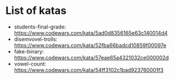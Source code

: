 # List of katas
* students-final-grade: https://www.codewars.com/kata/5ad0d8356165e63c140014d4
* disemvovel-trolls: https://www.codewars.com/kata/52fba66badcd10859f00097e
* fake-binary: https://www.codewars.com/kata/57eae65a4321032ce000002d
* vowel-count: https://www.codewars.com/kata/54ff3102c1bad923760001f3
